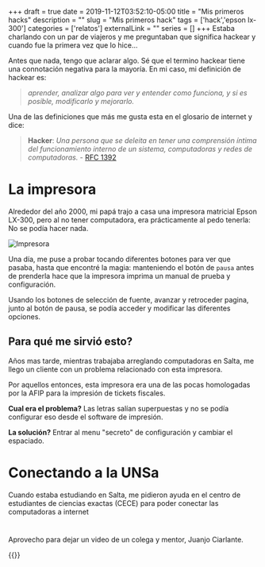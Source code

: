 +++ 
draft = true
date = 2019-11-12T03:52:10-05:00
title = "Mis primeros hacks"
description = ""
slug = "Mis primeros hack" 
tags = ['hack','epson lx-300']
categories = ['relatos']
externalLink = ""
series = []
+++
Estaba charlando con un par de viajeros y me preguntaban que significa hackear y cuando fue la primera vez que lo hice...

Antes que nada, tengo que aclarar algo. Sé que el termino hackear tiene una connotación negativa para la mayoría. En mi caso, mi definición de hackear es:

> _aprender, analizar algo para ver y entender como funciona, y si es posible, modificarlo y mejorarlo._

Una de las definiciones que más me gusta esta en el glosario de internet y dice:

> **Hacker**: _Una persona que se deleita en tener una comprensión íntima del funcionamiento interno de un sistema, computadoras y redes de computadoras._ - [RFC 1392](https://tools.ietf.org/html/rfc1392)

# La impresora

Alrededor del año 2000, mi papá trajo a casa una impresora matricial Epson LX-300, pero al no tener computadora, era prácticamente al pedo tenerla: No se podía hacer nada.

![Impresora](/images/epson-lx-300.png)

Una día, me puse a probar tocando diferentes botones para ver que pasaba, hasta que encontré la magia: manteniendo el botón de `pausa` antes de prenderla hace que la impresora imprima un manual de prueba y configuración.

Usando los botones de selección de fuente, avanzar y retroceder pagina, junto al botón de pausa, se podía acceder y modificar las diferentes opciones.

## Para qué me sirvió esto?

Años mas tarde, mientras trabajaba arreglando computadoras en Salta, me llego un cliente con un problema relacionado con esta impresora. 

Por aquellos entonces, esta impresora era una de las pocas homologadas por la AFIP para la impresión de tickets fiscales.

**Cual era el problema?** Las letras salían superpuestas y no se podía configurar eso desde el software de impresión.

**La solución?** Entrar al menu "secreto" de configuración y cambiar el espaciado.

# Conectando a la UNSa

Cuando estaba estudiando en Salta, me pidieron ayuda en el centro de estudiantes de ciencias exactas (CECE) para poder conectar las computadoras a internet

# 

Aprovecho para dejar un video de un colega y mentor, Juanjo Ciarlante.

{{<youtube RoXoerNW3zY>}}

 